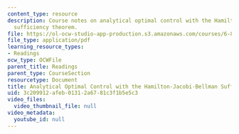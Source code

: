 ```yaml
---
content_type: resource
description: Course notes on analytical optimal control with the Hamilton-Jacobi-Bellman
  sufficiency theorem.
file: https://ol-ocw-studio-app-production.s3.amazonaws.com/courses/6-832-underactuated-robotics-spring-2009/3c209912afeb01312a6781c3f1b5e5c3_MIT6_832s09_read_ch10.pdf
file_type: application/pdf
learning_resource_types:
- Readings
ocw_type: OCWFile
parent_title: Readings
parent_type: CourseSection
resourcetype: Document
title: Analytical Optimal Control with the Hamilton-Jacobi-Bellman Sufficiency Theorem
uid: 3c209912-afeb-0131-2a67-81c3f1b5e5c3
video_files:
  video_thumbnail_file: null
video_metadata:
  youtube_id: null
---
```

